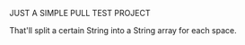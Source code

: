 <html>
<p>JUST A SIMPLE PULL TEST PROJECT</p>
That'll split a certain String into a String array for each space.
</html>
